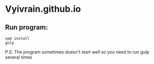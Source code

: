 # Vyivrain.github.io

## Run program:
```
npm install
gulp
```
P.S. The program sometimes doesn't start well so you need to run gulp several times
